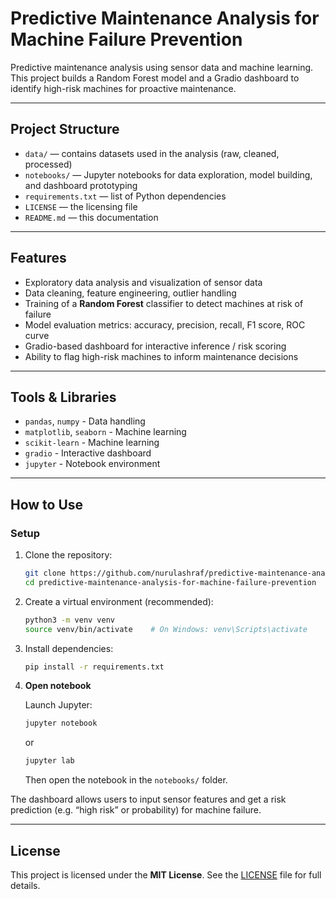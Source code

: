 # Predictive Maintenance Analysis for Machine Failure Prevention

Predictive maintenance analysis using sensor data and machine learning. This project builds a Random Forest model and a Gradio dashboard to identify high-risk machines for proactive maintenance.

---

## Project Structure

- `data/` — contains datasets used in the analysis (raw, cleaned, processed)  
- `notebooks/` — Jupyter notebooks for data exploration, model building, and dashboard prototyping  
- `requirements.txt` — list of Python dependencies  
- `LICENSE` — the licensing file  
- `README.md` — this documentation  

---

## Features

- Exploratory data analysis and visualization of sensor data  
- Data cleaning, feature engineering, outlier handling  
- Training of a **Random Forest** classifier to detect machines at risk of failure  
- Model evaluation metrics: accuracy, precision, recall, F1 score, ROC curve  
- Gradio-based dashboard for interactive inference / risk scoring  
- Ability to flag high-risk machines to inform maintenance decisions  

---

## Tools & Libraries

- `pandas`, `numpy` - Data handling
- `matplotlib`, `seaborn` - Machine learning 
- `scikit-learn` - Machine learning 
- `gradio` - Interactive dashboard 
- `jupyter` - Notebook environment 

---

## How to Use

### Setup

1. Clone the repository:  
   ```bash
   git clone https://github.com/nurulashraf/predictive-maintenance-analysis-for-machine-failure-prevention.git
   cd predictive-maintenance-analysis-for-machine-failure-prevention
   ````

2. Create a virtual environment (recommended):

   ```bash
   python3 -m venv venv
   source venv/bin/activate    # On Windows: venv\Scripts\activate
   ```

3. Install dependencies:

   ```bash
   pip install -r requirements.txt
   ```

4. **Open notebook**

   Launch Jupyter:

   ```bash
   jupyter notebook
   ```

   or

   ```bash
   jupyter lab
   ```

   Then open the notebook in the `notebooks/` folder.

The dashboard allows users to input sensor features and get a risk prediction (e.g. “high risk” or probability) for machine failure.

---

## License

This project is licensed under the **MIT License**. See the [LICENSE](LICENSE) file for full details.

